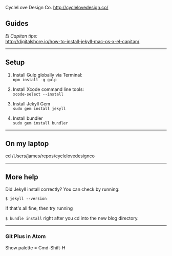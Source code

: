CycleLove Design Co.
http://cyclelovedesign.co/

## Guides

*El Capitan tips:*  
 http://digitalshore.io/how-to-install-jekyll-mac-os-x-el-capitan/

----
## Setup

1. Install Gulp globally via Terminal:  
`npm install -g gulp`

2. Install Xcode command line tools:  
`xcode-select --install`

3. Install Jekyll Gem  
`sudo gem install jekyll`

4. Install bundler  
`sudo gem install bundler`

----

## On my laptop

cd /Users/james/repos/cyclelovedesignco

----

## More help

Did Jekyll install correctly? You can check by running:

`$ jekyll --version`

If that's all fine, then try running

`$ bundle install`
right after you cd into the new blog directory.

----

### Git Plus in Atom

Show palette = Cmd-Shift-H
